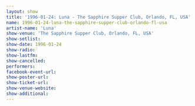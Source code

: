 ```yaml
---
layout: show
title: '1996-01-24: Luna - The Sapphire Supper Club, Orlando, FL, USA'
name: 1996-01-24-luna-the-sapphire-supper-club-orlando-fl-usa
artist-name: 'Luna'
show-venue: 'The Sapphire Supper Club, Orlando, FL, USA'
show-setlist: 
show-date: 1996-01-24
show-radio: 
show-lastfm: 
show-cancelled: 
performers: 
facebook-event-url: 
show-poster-url: 
show-ticket-url: 
show-venue-website: 
show-additional: 
---
```


